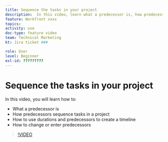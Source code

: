 ```yaml
---
title: Sequence the tasks in your project
description:  In this video, learn what a predecessor is, how predecessors sequence tasks in a project, how to use durations and predecessors to create a timeline, how to change or enter predecessors
feature: Workfront xxxx
topics: 
activity: use
doc-type: feature video
team: Technical Marketing
kt: Jira ticket ###

role: User
level: Beginner
exl-id: ?????????
---
```

# Sequence the tasks in your project

In this video, you will learn how to:

* What a predecessor is
* How predecessors sequence tasks in a project
* How to use durations and predecessors to create a timeline
* How to change or enter predecessors

>[!VIDEO](https://video.tv.adobe.com/v/335091/?quality=12)